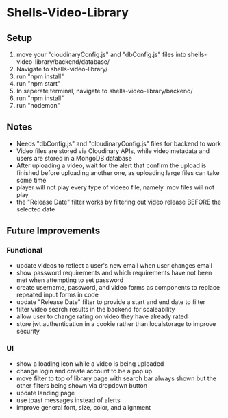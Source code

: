 # Shells-Video-Library

## Setup
1) move your "cloudinaryConfig.js" and "dbConfig.js" files into shells-video-library/backend/database/
2) Navigate to shells-video-library/
3) run "npm install"
4) run "npm start"
5) In seperate terminal, navigate to shells-video-library/backend/
6) run "npm install"
7) run "nodemon"

## Notes
- Needs "dbConfig.js" and "cloudinaryConfig.js" files for backend to work
- Video files are stored via Cloudinary APIs, while video metadata and users are stored in a MongoDB database
- After uploading a video, wait for the alert that confirm the upload is finished before uploading another one, as uploading large files can take some time
- player will not play every type of videeo file, namely .mov files will not play
- the "Release Date" filter works by filtering out video release BEFORE the selected date

## Future Improvements
### Functional
- update videos to reflect a user's new email when user changes email
- show password requirements and which requirements have not been met when attempting to set password
- create username, password, and video forms as components to replace repeated input forms in code
- update "Release Date" filter to provide a start and end date to filter
- filter video search results in the backend for scaleability
- allow user to change rating on video they have already rated
- store jwt authentication in a cookie rather than localstorage to improve security
### UI
- show a loading icon while a video is being uploaded
- change login and create account to be a pop up
- move filter to top of library page with search bar always shown but the other filters being shown via dropdown button
- update landing page
- use toast messages instead of alerts
- improve general font, size, color, and alignment
